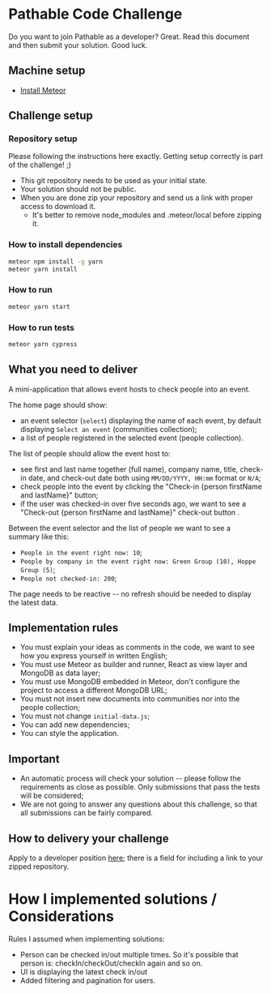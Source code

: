 # Pathable Code Challenge

Do you want to join Pathable as a developer? Great. Read this document and then submit your solution. Good luck.

## Machine setup

- [Install Meteor](https://www.meteor.com/install)

## Challenge setup

### Repository setup

Please following the instructions here exactly. Getting setup correctly is part of the challenge! ;)

- This git repository needs to be used as your initial state.
- Your solution should not be public.
- When you are done zip your repository and send us a link with proper access to download it.
  - It's better to remove node_modules and .meteor/local before zipping it.

### How to install dependencies

```bash
meteor npm install -g yarn
meteor yarn install
```

### How to run

```bash
meteor yarn start
```

### How to run tests

```bash
meteor yarn cypress
```

## What you need to deliver

A mini-application that allows event hosts to check people into an event.

The home page should show:

- an event selector (`select`) displaying the name of each event, by default displaying `Select an event` (communities collection);
- a list of people registered in the selected event (people collection).

The list of people should allow the event host to:

- see first and last name together (full name), company name, title, check-in date, and check-out date both using `MM/DD/YYYY, HH:mm` format or `N/A`;
- check people into the event by clicking the "Check-in {person firstName and lastName}" button;
- if the user was checked-in over five seconds ago, we want to see a "Check-out {person firstName and lastName}" check-out button .

Between the event selector and the list of people we want to see a summary like this:

- `People in the event right now: 10`;
- `People by company in the event right now: Green Group (10), Hoppe Group (5)`;
- `People not checked-in: 200`;

The page needs to be reactive -- no refresh should be needed to display the latest data.

## Implementation rules

- You must explain your ideas as comments in the code, we want to see how you express yourself in written English;
- You must use Meteor as builder and runner, React as view layer and MongoDB as data layer;
- You must use MongoDB embedded in Meteor, don't configure the project to access a different MongoDB URL;
- You must not insert new documents into communities nor into the people collection;
- You must not change `initial-data.js`;
- You can add new dependencies;
- You can style the application.

## Important

- An automatic process will check your solution -- please follow the requirements as close as possible. Only submissions that pass the tests will be considered;
- We are not going to answer any questions about this challenge, so that all submissions can be fairly compared.

## How to delivery your challenge

Apply to a developer position [here](https://careers.jobscore.com/careers/pathableinc); there is a field for including a link to your zipped repository.

# How I implemented solutions / Considerations

Rules I assumed when implementing solutions:
- Person can be checked in/out multiple times. So it's possible that person is:
checkIn/checkOut/checkIn again and so on.
- UI is displaying the latest check in/out 
- Added filtering and pagination for users.
